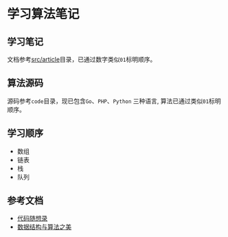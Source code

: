 # 学习算法笔记

## 学习笔记
文档参考[src/article](./src/article)目录，已通过数字类似`01`标明顺序。

## 算法源码
源码参考`code`目录，现已包含`Go`、`PHP`、`Python` 三种语言, 算法已通过类似`01`标明顺序。

## 学习顺序
- 数组
- 链表
- 栈
- 队列

## 参考文档
- [代码随想录](https://programmercarl.com/)
- [数据结构与算法之美](https://time.geekbang.org/column/article/41013?cid=100017301&utm_source=pinpaizhuanqu&utm_medium=geektime&utm_campaign=guanwang&utm_term=guanwang&utm_content=0511)

